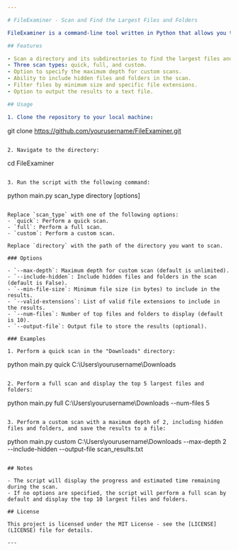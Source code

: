 ```yaml
---

# FileExaminer - Scan and Find the Largest Files and Folders

FileExaminer is a command-line tool written in Python that allows you to scan a directory and find the largest files and folders within it. It provides three types of scans: quick, full, and custom, allowing you to customize the scan based on your specific requirements.

## Features

- Scan a directory and its subdirectories to find the largest files and folders.
- Three scan types: quick, full, and custom.
- Option to specify the maximum depth for custom scans.
- Ability to include hidden files and folders in the scan.
- Filter files by minimum size and specific file extensions.
- Option to output the results to a text file.

## Usage

1. Clone the repository to your local machine:

```
git clone https://github.com/yourusername/FileExaminer.git
```

2. Navigate to the directory:

```
cd FileExaminer
```

3. Run the script with the following command:

```
python main.py scan_type directory [options]
```

Replace `scan_type` with one of the following options:
- `quick`: Perform a quick scan.
- `full`: Perform a full scan.
- `custom`: Perform a custom scan.

Replace `directory` with the path of the directory you want to scan.

### Options

- `--max-depth`: Maximum depth for custom scan (default is unlimited).
- `--include-hidden`: Include hidden files and folders in the scan (default is False).
- `--min-file-size`: Minimum file size (in bytes) to include in the results.
- `--valid-extensions`: List of valid file extensions to include in the results.
- `--num-files`: Number of top files and folders to display (default is 10).
- `--output-file`: Output file to store the results (optional).

### Examples

1. Perform a quick scan in the "Downloads" directory:
```
python main.py quick C:\Users\yourusername\Downloads
```

2. Perform a full scan and display the top 5 largest files and folders:
```
python main.py full C:\Users\yourusername\Downloads --num-files 5
```

3. Perform a custom scan with a maximum depth of 2, including hidden files and folders, and save the results to a file:
```
python main.py custom C:\Users\yourusername\Downloads --max-depth 2 --include-hidden --output-file scan_results.txt
```

## Notes

- The script will display the progress and estimated time remaining during the scan.
- If no options are specified, the script will perform a full scan by default and display the top 10 largest files and folders.

## License

This project is licensed under the MIT License - see the [LICENSE](LICENSE) file for details.

---
```



